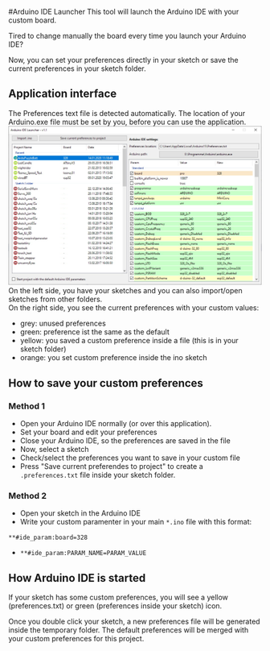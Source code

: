 #Arduino IDE Launcher
 This tool will launch the Arduino IDE with your custom board.
 
 Tired to change manually the board every time you launch your Arduino IDE?
 
 Now, you can set your preferences directly in your sketch or save the current preferences in your sketch folder.
 
 ## Application interface
 The Preferences text file is detected automatically. The location of your Arduino.exe file must be set by you, before you can use the application.
 ![Screenshot](images/Application_Screenshot.jpg)
 On the left side, you have your sketches and you can also import/open sketches from other folders.  
 On the right side, you see the current preferences with your custom values:
 - grey: unused preferences
 - green: preference ist the same as the default
 - yellow: you saved a custom preference inside a file (this is in your sketch folder)
 - orange: you set custom preference inside the ino sketch

## How to save your custom preferences
### Method 1  
- Open your Arduino IDE normally (or over this application).
- Set your board and edit your preferences
- Close your Arduino IDE, so the preferences are saved in the file
- Now, select a sketch
- Check/select the preferences you want to save in your custom file
- Press "Save current preferendes to project" to create a `.preferences.txt` file inside your sketch folder.
### Method 2  
- Open your sketch in the Arduino IDE
- Write your custom paramenter in your main `*.ino` file with this format: 
```
**#ide_param:board=328
```
- `**#ide_param:PARAM_NAME=PARAM_VALUE`

## How Arduino IDE is started
If your sketch has some custom preferences, you will see a yellow (preferences.txt) or green (preferences inside your sketch) icon.

Once you double click your sketch, a new preferences file will be generated inside the temporary folder. The default preferences will be merged with your custom preferences for this project.
